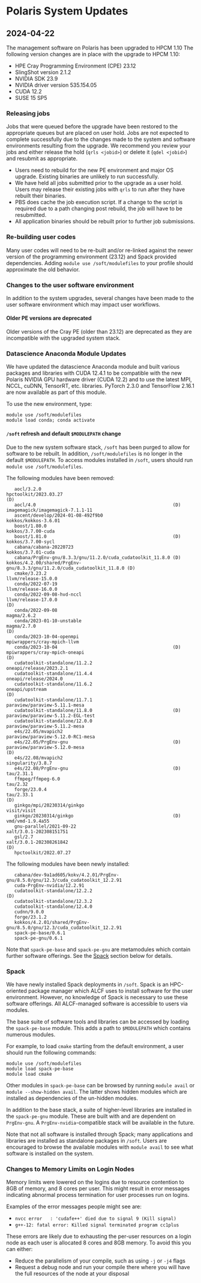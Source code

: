 # Polaris System Updates

## 2024-04-22

The management software on Polaris has been upgraded to HPCM 1.10
The following version changes are in place with the upgrade to HPCM 1.10:

- HPE Cray Programming Environment (CPE) 23.12
- SlingShot version 2.1.2
- NVIDIA SDK 23.9
- NVIDIA driver version 535.154.05
- CUDA 12.2
- SUSE 15 SP5

### Releasing jobs
Jobs that were queued before the upgrade have been restored to the appropriate queues but are placed on user hold. 
Jobs are not expected to complete successfully due to the changes made to the system and software environments resulting from the upgrade. 
We recommend you review your jobs and either release the hold (`qrls <jobid>`) or delete it (`qdel <jobid>`) and resubmit as appropriate.

- Users need to rebuild for the new PE environment and major OS upgrade. Existing binaries are unlikely to run successfully.
- We have held all jobs submitted prior to the upgrade as a user hold. Users may release their existing jobs with `qrls` to run after they have rebuilt their binaries.
- PBS does cache the job execution script.  If a change to the script is required due to a path changing post rebuild, the job will have to be resubmitted.
- All application binaries should be rebuilt prior to further job submissions.

### Re-building user codes
Many user codes will need to be re-built and/or re-linked against the newer version of the programming environment (23.12) and Spack provided dependencies.
Adding `module use /soft/modulefiles` to your profile should approximate the old behavior.

### Changes to the user software environment

In addition to the system upgrades, several changes have been made to the user
software environment which may impact user workflows.

#### Older PE versions are deprecated
Older versions of the Cray PE (older than 23.12) are deprecated as they are incompatible with the
upgraded system stack.

### Datascience Anaconda Module Updates

We have updated the datascience Anaconda module and built various packages and libraries with CUDA 12.4.1 to be compatible with 
the new Polaris NVIDIA GPU hardware driver (CUDA 12.2) and to use the latest MPI, NCCL, cuDNN, TensorRT, etc. libraries. 
PyTorch 2.3.0 and TensorFlow 2.16.1 are now available as part of this module.

To use the new environment, type:
```
module use /soft/modulefiles 
module load conda; conda activate
```

#### `/soft` refresh and default `$MODULEPATH` change
Due to the new system software stack, `/soft` has been purged to allow for
software to be rebuilt. In addition, `/soft/modulefiles` is no longer in the
default `$MODULEPATH`. To access modules installed in `/soft`, users should run
`module use /soft/modulefiles`.

The following modules have been removed:

```
   aocl/3.2.0                                                        hpctoolkit/2023.03.27                                                    (D)
   aocl/4.0                                                   (D)    imagemagick/imagemagick-7.1.1-11
   ascent/develop/2024-01-08-492f9b0                                 kokkos/kokkos-3.6.01
   boost/1.80.0                                                      kokkos/3.7.00-cuda
   boost/1.81.0                                               (D)    kokkos/3.7.00-sycl
   cabana/cabana-20220723                                            kokkos/3.7.01-cuda
   cabana/PrgEnv-gnu/8.3.3/gnu/11.2.0/cuda_cudatoolkit_11.8.0 (D)    kokkos/4.2.00/shared/PrgEnv-gnu/8.3.3/gnu/11.2.0/cuda_cudatoolkit_11.8.0 (D)
   cmake/3.23.2                                                      llvm/release-15.0.0
   conda/2022-07-19                                                  llvm/release-16.0.0
   conda/2022-09-08-hvd-nccl                                         llvm/release-17.0.0                                                      (D)
   conda/2022-09-08                                                  magma/2.6.2
   conda/2023-01-10-unstable                                         magma/2.7.0                                                              (D)
   conda/2023-10-04-openmpi                                          mpiwrappers/cray-mpich-llvm
   conda/2023-10-04                                           (D)    mpiwrappers/cray-mpich-oneapi                                            (D)
   cudatoolkit-standalone/11.2.2                                     oneapi/release/2023.2.1
   cudatoolkit-standalone/11.4.4                                     oneapi/release/2024.0
   cudatoolkit-standalone/11.6.2                                     oneapi/upstream                                                          (D)
   cudatoolkit-standalone/11.7.1                                     paraview/paraview-5.11.1-mesa
   cudatoolkit-standalone/11.8.0                              (D)    paraview/paraview-5.11.2-EGL-test
   cudatoolkit-standalone/12.0.0                                     paraview/paraview-5.11.2-mesa
   e4s/22.05/mvapich2                                                paraview/paraview-5.12.0-RC1-mesa
   e4s/22.05/PrgEnv-gnu                                       (D)    paraview/paraview-5.12.0-mesa                                            (D)
   e4s/22.08/mvapich2                                                singularity/3.8.7
   e4s/22.08/PrgEnv-gnu                                       (D)    tau/2.31.1
   ffmpeg/ffmpeg-6.0                                                 tau/2.32
   forge/23.0.4                                                      tau/2.33.1                                                               (D)
   ginkgo/mpi/20230314/ginkgo                                        visit/visit
   ginkgo/20230314/ginkgo                                     (D)    vmd/vmd-1.9.4a55
   gnu-parallel/2021-09-22                                           xalt/3.0.1-202308151751
   gsl/2.7                                                           xalt/3.0.1-202308261842                                                  (D)
   hpctoolkit/2022.07.27
```

The following modules have been newly installed:

```
   cabana/dev-9a1ad605/kokv/4.2.01/PrgEnv-gnu/8.5.0/gnu/12.3/cuda_cudatoolkit_12.2.91
   cuda-PrgEnv-nvidia/12.2.91
   cudatoolkit-standalone/12.2.2                                                      (D)
   cudatoolkit-standalone/12.3.2
   cudatoolkit-standalone/12.4.0
   cudnn/9.0.0
   forge/23.1.2
   kokkos/4.2.01/shared/PrgEnv-gnu/8.5.0/gnu/12.3/cuda_cudatoolkit_12.2.91
   spack-pe-base/0.6.1
   spack-pe-gnu/0.6.1
```

Note that `spack-pe-base` and `spack-pe-gnu` are metamodules which contain
further software offerings. See the [Spack](#spack) section below for details.

### Spack

We have newly installed Spack deployments in `/soft`. Spack is an HPC-oriented
package manager which ALCF uses to install software for the user environment.
However, no knowledge of Spack is necessary to use these software offerings. All
ALCF-managed software is accessible to users via modules.

The base suite of software tools and libraries can be accessed by loading the
`spack-pe-base` module. This adds a path to `$MODULEPATH` which contains
numerous modules. 

For example, to load `cmake` starting from the default environment, a user
should run the following commands:
```
module use /soft/modulefiles
module load spack-pe-base
module load cmake
```
Other modules in `spack-pe-base` can be browsed by running `module avail` or
`module --show-hidden avail`. The latter shows hidden modules which are
installed as dependencies of the un-hidden modules.

In addition to the base stack, a suite of higher-level libraries are installed
in the `spack-pe-gnu` module. These are built with and are dependent on
`PrgEnv-gnu`. A `PrgEnv-nvidia`-compatible stack will be available in the
future.

Note that not all software is installed through Spack; many applications and
libraries are installed as standalone packages in `/soft`. Users are encouraged
to browse the available modules with `module avail` to see what software is
installed on the system.

### Changes to Memory Limits on Login Nodes

Memory limits were lowered on the logins due to resource contention to 8GB of memory, and 8 cores per user. 
This might result in error messages indicating abnormal process termination for user processes run on logins.

Examples of the error messages people might see are:

 - `nvcc error   : 'cudafe++' died due to signal 9 (Kill signal)`
 - `g++-12: fatal error: Killed signal terminated program cc1plus`

These errors are likely due to exhausting the per-user resources on a login node as each user is allocated 8 cores and 8GB memory.
To avoid this you can either:

 - Reduce the parallelism of your compile, such as using `-j` or `-j4` flags
 - Request a debug node and run your compile there where you will have the full resources of the node at your disposal


